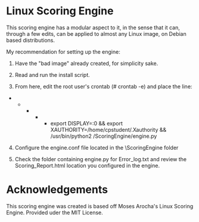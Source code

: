# Linux Scoring Engine

This scoring engine has a modular aspect to it, in the sense that it can, through a few edits, can be applied
to almost any Linux image, on Debian based distributions.

My recommendation for setting up the engine:

1. Have the "bad image" already created, for simplicity sake.

2. Read and run the install script.

3. From here, edit the root user's crontab (# crontab -e) and place the line:

* * * * * export DISPLAY=:0 && export XAUTHORITY=/home/cpstudent/.Xauthority && /usr/bin/python2 /ScoringEngine/engine.py


4. Configure the engine.conf file located in the \ScoringEngine folder

5. Check the folder containing engine.py for Error_log.txt and review the Scoring_Report.html location you configured in the engine.


# Acknowledgements
This scoring engine was created is based off Moses Arocha's Linux Scoring Engine. 
Provided uder the MIT License.
